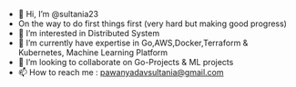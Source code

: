 - 👋 Hi, I’m @sultania23
- On the way to do first things first (very hard but making good progress)
- 👀 I’m interested in Distributed System
- 🌱 I’m currently have expertise in Go,AWS,Docker,Terraform & Kubernetes, Machine Learning Platform
- 💞️ I’m looking to collaborate on Go-Projects & ML projects
- 📫 How to reach me : pawanyadavsultania@gmail.com

<!---
sultania23/sultania23 is a ✨ special ✨ repository because its `README.md` (this file) appears on your GitHub profile.
You can click the Preview link to take a look at your changes.
--->
